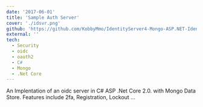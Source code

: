 ```yaml
---
date: '2017-06-01'
title: 'Sample Auth Server'
cover: './idsvr.png'
github: 'https://github.com/KobbyMmo/IdentityServer4-Mongo-ASP.NET-Identity'
external: ''
tech:
  - Security
  - oidc
  - oauth2
  - C#
  - Mongo
  - .Net Core
---
```


An Implentation of an oidc server in C# ASP .Net Core 2.0. with Mongo Data Store. Features include 2fa, Registration,
Lockout ...
